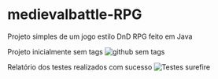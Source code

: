 # medievalbattle-RPG
Projeto simples de um jogo estilo DnD RPG feito em Java


Projeto inicialmente sem tags
![github sem tags](https://github.com/Shyuu7/medievalbattle-RPG/assets/127261092/bce11bff-92a6-4660-bf1a-bb36c426221b)


Relatório dos testes realizados com sucesso
![Testes surefire](https://github.com/Shyuu7/medievalbattle-RPG/assets/127261092/6c50d77c-f42a-4228-86e9-bc21f8df4d15)
